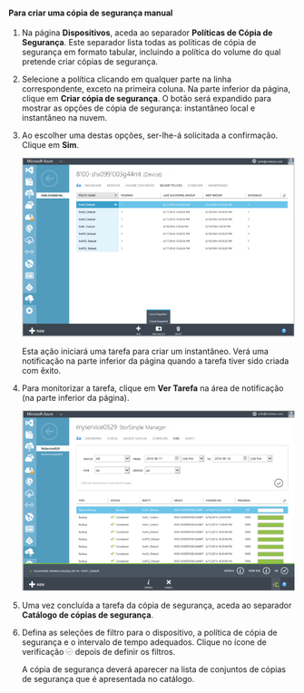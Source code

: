 
<!--author=SharS last changed: 9/15/15-->


#### Para criar uma cópia de segurança manual
1. Na página **Dispositivos**, aceda ao separador **Políticas de Cópia de Segurança**. Este separador lista todas as políticas de cópia de segurança em formato tabular, incluindo a política do volume do qual pretende criar cópias de segurança.
2. Selecione a política clicando em qualquer parte na linha correspondente, exceto na primeira coluna. Na parte inferior da página, clique em **Criar cópia de segurança**. O botão será expandido para mostrar as opções de cópia de segurança: instantâneo local e instantâneo na nuvem. 
3. Ao escolher uma destas opções, ser-lhe-á solicitada a confirmação. Clique em **Sim**. 
   
    ![Criar uma cópia de segurança manual](./media/storsimple-create-manual-backup/HCS_CreateManualBackup1-include.png)
   
    Esta ação iniciará uma tarefa para criar um instantâneo. Verá uma notificação na parte inferior da página quando a tarefa tiver sido criada com êxito.
4. Para monitorizar a tarefa, clique em **Ver Tarefa** na área de notificação (na parte inferior da página). 
   
    ![Monitorizar a cópia de segurança manual](./media/storsimple-create-manual-backup/HCS_CreateManualBackup2-include.png)
5. Uma vez concluída a tarefa da cópia de segurança, aceda ao separador **Catálogo de cópias de segurança**.
6. Defina as seleções de filtro para o dispositivo, a política de cópia de segurança e o intervalo de tempo adequados. Clique no ícone de verificação ![ícone de verificação](./media/storsimple-create-manual-backup/HCS_CheckIcon-include.png) depois de definir os filtros.
   
   A cópia de segurança deverá aparecer na lista de conjuntos de cópias de segurança que é apresentada no catálogo.

<!--HONumber=Sep16_HO3-->


